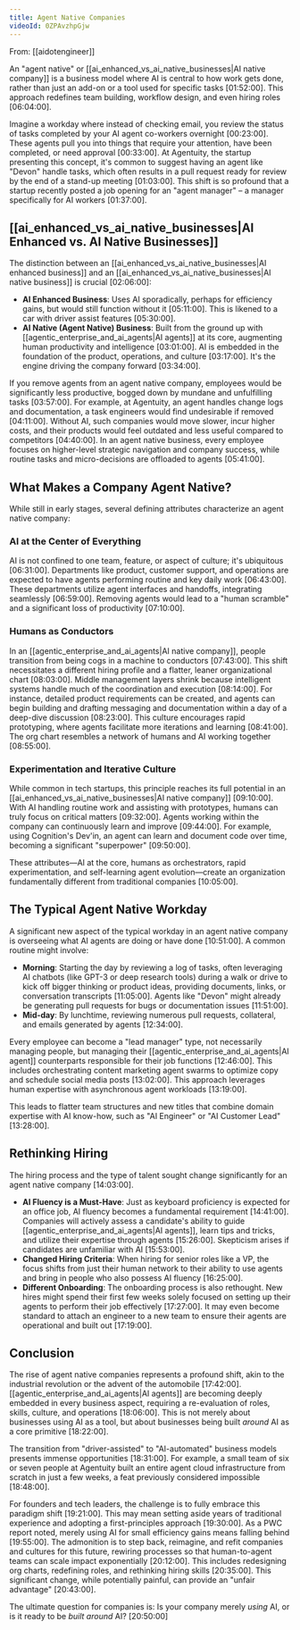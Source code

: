 ```yaml
---
title: Agent Native Companies
videoId: 0ZPAvzhpGjw
---
```


From: [[aidotengineer]] <br/> 

An "agent native" or [[ai_enhanced_vs_ai_native_businesses|AI native company]] is a business model where AI is central to how work gets done, rather than just an add-on or a tool used for specific tasks <a class="yt-timestamp" data-t="01:52:00">[01:52:00]</a>. This approach redefines team building, workflow design, and even hiring roles <a class="yt-timestamp" data-t="06:04:00">[06:04:00]</a>.

Imagine a workday where instead of checking email, you review the status of tasks completed by your AI agent co-workers overnight <a class="yt-timestamp" data-t="00:23:00">[00:23:00]</a>. These agents pull you into things that require your attention, have been completed, or need approval <a class="yt-timestamp" data-t="00:33:00">[00:33:00]</a>. At Agentuity, the startup presenting this concept, it's common to suggest having an agent like "Devon" handle tasks, which often results in a pull request ready for review by the end of a stand-up meeting <a class="yt-timestamp" data-t="01:03:00">[01:03:00]</a>. This shift is so profound that a startup recently posted a job opening for an "agent manager" – a manager specifically for AI workers <a class="yt-timestamp" data-t="01:37:00">[01:37:00]</a>.

## [[ai_enhanced_vs_ai_native_businesses|AI Enhanced vs. AI Native Businesses]]

The distinction between an [[ai_enhanced_vs_ai_native_businesses|AI enhanced business]] and an [[ai_enhanced_vs_ai_native_businesses|AI native business]] is crucial <a class="yt-timestamp" data-t="02:06:00">[02:06:00]</a>:

*   **AI Enhanced Business**: Uses AI sporadically, perhaps for efficiency gains, but would still function without it <a class="yt-timestamp" data-t="05:11:00">[05:11:00]</a>. This is likened to a car with driver assist features <a class="yt-timestamp" data-t="05:30:00">[05:30:00]</a>.
*   **AI Native (Agent Native) Business**: Built from the ground up with [[agentic_enterprise_and_ai_agents|AI agents]] at its core, augmenting human productivity and intelligence <a class="yt-timestamp" data-t="03:01:00">[03:01:00]</a>. AI is embedded in the foundation of the product, operations, and culture <a class="yt-timestamp" data-t="03:17:00">[03:17:00]</a>. It's the engine driving the company forward <a class="yt-timestamp" data-t="03:34:00">[03:34:00]</a>.

If you remove agents from an agent native company, employees would be significantly less productive, bogged down by mundane and unfulfilling tasks <a class="yt-timestamp" data-t="03:57:00">[03:57:00]</a>. For example, at Agentuity, an agent handles change logs and documentation, a task engineers would find undesirable if removed <a class="yt-timestamp" data-t="04:11:00">[04:11:00]</a>. Without AI, such companies would move slower, incur higher costs, and their products would feel outdated and less useful compared to competitors <a class="yt-timestamp" data-t="04:40:00">[04:40:00]</a>. In an agent native business, every employee focuses on higher-level strategic navigation and company success, while routine tasks and micro-decisions are offloaded to agents <a class="yt-timestamp" data-t="05:41:00">[05:41:00]</a>.

## What Makes a Company Agent Native?

While still in early stages, several defining attributes characterize an agent native company:

### AI at the Center of Everything
AI is not confined to one team, feature, or aspect of culture; it's ubiquitous <a class="yt-timestamp" data-t="06:31:00">[06:31:00]</a>. Departments like product, customer support, and operations are expected to have agents performing routine and key daily work <a class="yt-timestamp" data-t="06:43:00">[06:43:00]</a>. These departments utilize agent interfaces and handoffs, integrating seamlessly <a class="yt-timestamp" data-t="06:59:00">[06:59:00]</a>. Removing agents would lead to a "human scramble" and a significant loss of productivity <a class="yt-timestamp" data-t="07:10:00">[07:10:00]</a>.

### Humans as Conductors
In an [[agentic_enterprise_and_ai_agents|AI native company]], people transition from being cogs in a machine to conductors <a class="yt-timestamp" data-t="07:43:00">[07:43:00]</a>. This shift necessitates a different hiring profile and a flatter, leaner organizational chart <a class="yt-timestamp" data-t="08:03:00">[08:03:00]</a>. Middle management layers shrink because intelligent systems handle much of the coordination and execution <a class="yt-timestamp" data-t="08:14:00">[08:14:00]</a>. For instance, detailed product requirements can be created, and agents can begin building and drafting messaging and documentation within a day of a deep-dive discussion <a class="yt-timestamp" data-t="08:23:00">[08:23:00]</a>. This culture encourages rapid prototyping, where agents facilitate more iterations and learning <a class="yt-timestamp" data-t="08:41:00">[08:41:00]</a>. The org chart resembles a network of humans and AI working together <a class="yt-timestamp" data-t="08:55:00">[08:55:00]</a>.

### Experimentation and Iterative Culture
While common in tech startups, this principle reaches its full potential in an [[ai_enhanced_vs_ai_native_businesses|AI native company]] <a class="yt-timestamp" data-t="09:10:00">[09:10:00]</a>. With AI handling routine work and assisting with prototypes, humans can truly focus on critical matters <a class="yt-timestamp" data-t="09:32:00">[09:32:00]</a>. Agents working within the company can continuously learn and improve <a class="yt-timestamp" data-t="09:44:00">[09:44:00]</a>. For example, using Cognition's Dev'in, an agent can learn and document code over time, becoming a significant "superpower" <a class="yt-timestamp" data-t="09:50:00">[09:50:00]</a>.

These attributes—AI at the core, humans as orchestrators, rapid experimentation, and self-learning agent evolution—create an organization fundamentally different from traditional companies <a class="yt-timestamp" data-t="10:05:00">[10:05:00]</a>.

## The Typical Agent Native Workday

A significant new aspect of the typical workday in an agent native company is overseeing what AI agents are doing or have done <a class="yt-timestamp" data-t="10:51:00">[10:51:00]</a>. A common routine might involve:
*   **Morning**: Starting the day by reviewing a log of tasks, often leveraging AI chatbots (like GPT-3 or deep research tools) during a walk or drive to kick off bigger thinking or product ideas, providing documents, links, or conversation transcripts <a class="yt-timestamp" data-t="11:05:00">[11:05:00]</a>. Agents like "Devon" might already be generating pull requests for bugs or documentation issues <a class="yt-timestamp" data-t="11:51:00">[11:51:00]</a>.
*   **Mid-day**: By lunchtime, reviewing numerous pull requests, collateral, and emails generated by agents <a class="yt-timestamp" data-t="12:34:00">[12:34:00]</a>.

Every employee can become a "lead manager" type, not necessarily managing people, but managing their [[agentic_enterprise_and_ai_agents|AI agent]] counterparts responsible for their job functions <a class="yt-timestamp" data-t="12:46:00">[12:46:00]</a>. This includes orchestrating content marketing agent swarms to optimize copy and schedule social media posts <a class="yt-timestamp" data-t="13:02:00">[13:02:00]</a>. This approach leverages human expertise with asynchronous agent workloads <a class="yt-timestamp" data-t="13:19:00">[13:19:00]</a>.

This leads to flatter team structures and new titles that combine domain expertise with AI know-how, such as "AI Engineer" or "AI Customer Lead" <a class="yt-timestamp" data-t="13:28:00">[13:28:00]</a>.

## Rethinking Hiring

The hiring process and the type of talent sought change significantly for an agent native company <a class="yt-timestamp" data-t="14:03:00">[14:03:00]</a>.
*   **AI Fluency is a Must-Have**: Just as keyboard proficiency is expected for an office job, AI fluency becomes a fundamental requirement <a class="yt-timestamp" data-t="14:41:00">[14:41:00]</a>. Companies will actively assess a candidate's ability to guide [[agentic_enterprise_and_ai_agents|AI agents]], learn tips and tricks, and utilize their expertise through agents <a class="yt-timestamp" data-t="15:26:00">[15:26:00]</a>. Skepticism arises if candidates are unfamiliar with AI <a class="yt-timestamp" data-t="15:53:00">[15:53:00]</a>.
*   **Changed Hiring Criteria**: When hiring for senior roles like a VP, the focus shifts from just their human network to their ability to use agents and bring in people who also possess AI fluency <a class="yt-timestamp" data-t="16:25:00">[16:25:00]</a>.
*   **Different Onboarding**: The onboarding process is also rethought. New hires might spend their first few weeks solely focused on setting up their agents to perform their job effectively <a class="yt-timestamp" data-t="17:27:00">[17:27:00]</a>. It may even become standard to attach an engineer to a new team to ensure their agents are operational and built out <a class="yt-timestamp" data-t="17:19:00">[17:19:00]</a>.

## Conclusion

The rise of agent native companies represents a profound shift, akin to the industrial revolution or the advent of the automobile <a class="yt-timestamp" data-t="17:42:00">[17:42:00]</a>. [[agentic_enterprise_and_ai_agents|AI agents]] are becoming deeply embedded in every business aspect, requiring a re-evaluation of roles, skills, culture, and operations <a class="yt-timestamp" data-t="18:06:00">[18:06:00]</a>. This is not merely about businesses using AI as a tool, but about businesses being built *around* AI as a core primitive <a class="yt-timestamp" data-t="18:22:00">[18:22:00]</a>.

The transition from "driver-assisted" to "AI-automated" business models presents immense opportunities <a class="yt-timestamp" data-t="18:31:00">[18:31:00]</a>. For example, a small team of six or seven people at Agentuity built an entire agent cloud infrastructure from scratch in just a few weeks, a feat previously considered impossible <a class="yt-timestamp" data-t="18:48:00">[18:48:00]</a>.

For founders and tech leaders, the challenge is to fully embrace this paradigm shift <a class="yt-timestamp" data-t="19:21:00">[19:21:00]</a>. This may mean setting aside years of traditional experience and adopting a first-principles approach <a class="yt-timestamp" data-t="19:30:00">[19:30:00]</a>. As a PWC report noted, merely using AI for small efficiency gains means falling behind <a class="yt-timestamp" data-t="19:55:00">[19:55:00]</a>. The admonition is to step back, reimagine, and refit companies and cultures for this future, rewiring processes so that human-to-agent teams can scale impact exponentially <a class="yt-timestamp" data-t="20:12:00">[20:12:00]</a>. This includes redesigning org charts, redefining roles, and rethinking hiring skills <a class="yt-timestamp" data-t="20:35:00">[20:35:00]</a>. This significant change, while potentially painful, can provide an "unfair advantage" <a class="yt-timestamp" data-t="20:43:00">[20:43:00]</a>.

The ultimate question for companies is: Is your company merely *using* AI, or is it ready to be *built around* AI? <a class="yt-timestamp" data-t="20:50:00">[20:50:00]</a>